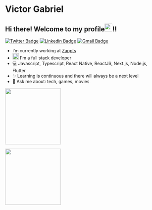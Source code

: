 # Victor Gabriel

## Hi there! Welcome to my profile<img src="https://media.giphy.com/media/hvRJCLFzcasrR4ia7z/giphy.gif" height="25px">!!

[![Twitter Badge](https://img.shields.io/badge/-@victorg_ms-1ca0f1?style=flat-square&labelColor=1ca0f1&logo=twitter&logoColor=white&link=https://twitter.com/victorg_ms)](https://twitter.com/victorg_ms) [![Linkedin Badge](https://img.shields.io/badge/-VictorGabriel-blue?style=flat-square&logo=Linkedin&logoColor=white&link=https://www.linkedin.com/in/victor-gabriel-1b02001b0/)](https://www.linkedin.com/in/victor-gabriel-1b02001b0/)
[![Gmail Badge](https://img.shields.io/badge/-vgabriel.vg84@gmail.com-c14438?style=flat-square&logo=Gmail&logoColor=white&link=mailto:vgabriel.vg84@gmail.com)](mailto:vgabriel.vg84@gmail.com)

- I’m currently working at [Zappts](https://www.zappts.com.br/)
- <img src="https://www.emoji.com/wp-content/uploads/filebase/icons/emoji-icon-glossy-00-04-faces-face-role-ninja-72dpi-forPersonalUseOnly.png" width="20px"> I'm a full stack developer
- 💻 Javascript, Typescript, React Native, ReactJS, Next.js, Node.js, Flutter   
- ✨ Learning is continuous and there will always be a next level
- 💬 Ask me about: tech, games, movies

<div>
  <a href="https://github.com/victorgabrielms">
  
  <img height="180em" src="https://github-readme-stats.vercel.app/api?username=msvictor
&show_icons=true&theme=dracula&include_all_commits=true&count_private=true"/>

  <img height="180em" src="https://github-readme-stats.vercel.app/api/top-langs/?username=msvictor
&layout=compact&langs_count=16&theme=dracula"/>
</div>
